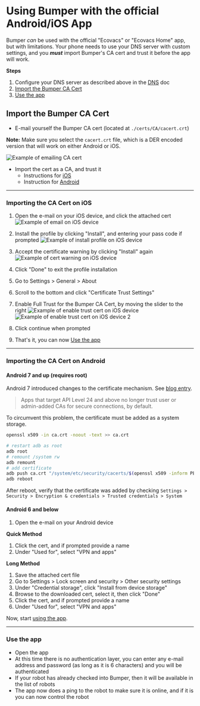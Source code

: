 # Using Bumper with the official Android/iOS App

Bumper _can_ be used with the official "Ecovacs" or "Ecovacs Home" app, but with limitations. Your phone needs to use your DNS server with custom settings, and you **_must_** import Bumper's CA cert and trust it before the app will work.

**Steps**

1. Configure your DNS server as described above in the [DNS](DNS_Setup.md) doc
2. [Import the Bumper CA Cert](#import-the-bumper-ca-cert)
3. [Use the app](#use-the-app)

## Import the Bumper CA Cert

-   E-mail yourself the Bumper CA cert (located at `./certs/CA/cacert.crt`)

**Note:** Make sure you select the `cacert.crt` file, which is a DER encoded version that will work on either Android or iOS.

![Example of emailing CA cert](../images/emailcert.png)

-   Import the cert as a CA, and trust it
    -   Instructions for [iOS](#importing-the-ca-cert-on-ios)
    -   Instruction for [Android](#importing-the-ca-cert-on-android)

---

### Importing the CA Cert on iOS

1. Open the e-mail on your iOS device, and click the attached cert
   ![Example of email on iOS device](../images/ios_email_cert.png)

1. Install the profile by clicking "Install", and entering your pass code if prompted
   ![Example of install profile on iOS device](../images/ios_install_profile.png)

1. Accept the certificate warning by clicking "Install" again
   ![Example of cert warning on iOS device](../images/ios_cert_warning_install.png)

1. Click "Done" to exit the profile installation
1. Go to Settings > General > About
1. Scroll to the bottom and click "Certificate Trust Settings"
1. Enable Full Trust for the Bumper CA Cert, by moving the slider to the right
   ![Example of enable trust cert on iOS device](../images/ios_cert_trust.png)
   ![Example of enable trust cert on iOS device 2](../images/ios_cert_trust_continue.png)

1. Click continue when prompted
1. That's it, you can now [Use the app](#use-the-app)

---

### Importing the CA Cert on Android

#### Android 7 and up (requires root)

Android 7 introduced changes to the certificate mechanism. See [blog entry](https://android-developers.googleblog.com/2016/07/changes-to-trusted-certificate.html).

> Apps that target API Level 24 and above no longer trust user or admin-added CAs for secure connections, by default.

To circumvent this problem, the certificate must be added as a system storage.

```bash
openssl x509 -in ca.crt -noout -text >> ca.crt

# restart adb as root
adb root
# remount /system rw
adb remount
# add certificate
adb push ca.crt "/system/etc/security/cacerts/$(openssl x509 -inform PEM -subject_hash_old -in ca.crt | head -1).0"
adb reboot
```

After reboot, verify that the certificate was added by checking `Settings > Security > Encryption & credentials > Trusted credentials > System`

#### Android 6 and below

1. Open the e-mail on your Android device

**Quick Method**

1. Click the cert, and if prompted provide a name
1. Under "Used for", select "VPN and apps"

**Long Method**

1. Save the attached cert file
1. Go to Settings > Lock screen and security > Other security settings
1. Under "Credential storage", click "Install from device storage"
1. Browse to the downloaded cert, select it, then click "Done"
1. Click the cert, and if prompted provide a name
1. Under "Used for", select "VPN and apps"

Now, start [using the app](#use-the-app).

---

### Use the app

-   Open the app
-   At this time there is no authentication layer, you can enter any e-mail address and password (as long as it is 6 characters) and you will be authenticated
-   If your robot has already checked into Bumper, then it will be available in the list of robots
-   The app now does a ping to the robot to make sure it is online, and if it is you can now control the robot
